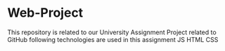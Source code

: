 # Web-Project
This repository is related to our University Assignment Project related to GitHub
following technologies are used in this assignment
JS
HTML
CSS
